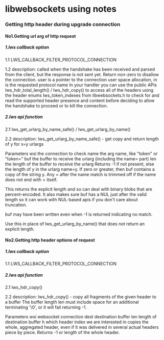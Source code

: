 # libwebsockets using notes

### Getting http header during upgrade connection

#### No1.Getting url arg of http request

##### 1.lws callback option
1.1 LWS_CALLBACK_FILTER_PROTOCOL_CONNECTION 

1.2 description:
called when the handshake has been received and parsed from the client, but the response is not sent yet. Return non-zero to disallow the connection. user is a pointer to the connection user space allocation, in is the requested protocol name In your handler you can use the public APIs lws_hdr_total_length() / lws_hdr_copy() to access all of the headers using the header enums lws_token_indexes from libwebsockets.h to check for and read the supported header presence and content before deciding to allow the handshake to proceed or to kill the connection.

##### 2.lws api function
2.1 lws_get_urlarg_by_name_safe() / lws_get_urlarg_by_name()

2.2 description:
lws_get_urlarg_by_name_safe() - get copy and return length of y for x=y urlargs

Parameters
wsi	the connection to check
name	the arg name, like "token" or "token="
buf	the buffer to receive the urlarg (including the name= part)
len	the length of the buffer to receive the urlarg
Returns -1 if not present, else the length of y in the urlarg name=y. If zero or greater, then buf contains a copy of the string y. Any = after the name match is trimmed off if the name does not end with = itself.

This returns the explicit length and so can deal with binary blobs that are percent-encoded. It also makes sure buf has a NUL just after the valid length so it can work with NUL-based apis if you don't care about truncation.

buf may have been written even when -1 is returned indicating no match.

Use this in place of lws_get_urlarg_by_name() that does not return an explicit length.

#### No2.Getting http header options of request

##### 1.lws callback option
1.1 LWS_CALLBACK_FILTER_PROTOCOL_CONNECTION 

##### 2.lws api function
 2.1 lws_hdr_copy()
 
 2.2 description:
 lws_hdr_copy() - copy all fragments of the given header to a buffer The buffer length len must include space for an additional terminating '\0', or it will fail returning -1.

Parameters
wsi	websocket connection
dest	destination buffer
len	length of destination buffer
h	which header index we are interested in
copies the whole, aggregated header, even if it was delivered in several actual headers piece by piece. Returns -1 or length of the whole header.


